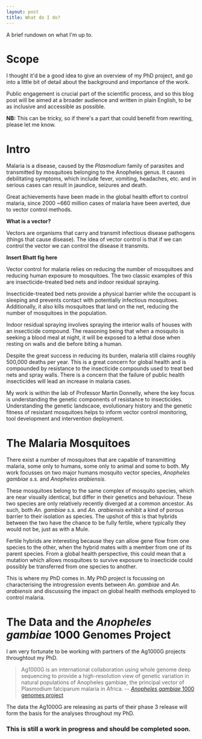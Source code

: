 ```yaml
---
layout: post
title: What do I do?
---
```

A brief rundown on what I'm up to. 

# Scope

I thought it'd be a good idea to give an overview of my PhD project, and go into a little bit of detail about the background and importance of the work.

Public engagement is crucial part of the scientific process, and so this blog post will be aimed at a broader audience and written in plain English, to be as inclusive and accessible as possible. 

**NB:** This can be tricky, so if there's a part that could benefit from rewriting, please let me know.

# Intro

Malaria is a disease, caused by the _Plasmodium_ family of parasites and transmitted by mosquitoes belonging to the Anopheles genus. It causes debilitating symptoms, which include fever, vomiting, headaches, etc. and in serious cases can result in jaundice, seizures and death.

Great achievements have been made in the global health effort to control malaria, since 2000 ~660 million cases of malaria have been averted, due to vector control methods.

**What is a vector?**

Vectors are organisms that carry and transmit infectious disease pathogens (things that cause disease). The idea of vector control is that if we can control the vector we can control the disease it transmits.

**Insert Bhatt fig here**

Vector control for malaria relies on reducing the number of mosquitoes and reducing human exposure to mosquitoes. The two classic examples of this are insecticide-treated bed nets and indoor residual spraying.

Insecticide-treated bed nets provide a physical barrier while the occupant is sleeping and prevents contact with potentially infectious mosquitoes. Additionally, it also kills mosquitoes that land on the net, reducing the number of mosquitoes in the population.

Indoor residual spraying involves spraying the interior walls of houses with an insecticide compound. The reasoning being that when a mosquito is seeking a blood meal at night, it will be exposed to a lethal dose when resting on walls and die before biting a human.

Despite the great success in reducing its burden, malaria still claims roughly 500,000 deaths per year. This is a great concern for global health and is compounded by resistance to the insecticide compounds used to treat bed nets and spray walls. There is a concern that the failure of public health insecticides will lead an increase in malaria cases.

My work is within the lab of Professor Martin Donnelly, where the key focus is understanding the genetic components of resistance to insecticides. Understanding the genetic landscaoe, evolutionary history and the genetic fitness of resistant mosquitoes helps to inform vector control monitoring, tool development and intervention deployment. 

# The Malaria Mosquitoes

There exist a number of mosquitoes that are capable of transmitting malaria, some only to humans, some only to animal and some to both. My work focusses on two major humans mosquito vector species, _Anopheles gambiae s.s._ and _Anopheles arabiensis_.

These mosquitoes belong to the same complex of mosquito species, which are near visually identical, but differ in their genetics and behaviour. These two species are only relatively recently diverged at a common ancestor. As such, both _An. gambiae s.s._ and _An. arabiensis_ exhibit a kind of porous barrier to their isolation as species. The upshot of this is that hybrids between the two have the chance to be fully fertile, where typically they would not be, just as with a Mule. 

Fertile hybrids are interesting because they can allow gene flow from one species to the other, when the hybrid mates with a member from one of its parent species. From a global health perspective, this could mean that a mutation which allows mosquitoes to survive exposure to insecticide could possibly be transferred from one species to another.

This is where my PhD comes in. My PhD project is focussing on characterising the introgression events between _An. gambiae_ and _An. arabiensis_ and discussing the impact on global health methods employed to control malaria.

# The Data and the _Anopheles gambiae_ 1000 Genomes Project

I am very fortunate to be working with partners of the Ag1000G projects throughtout my PhD.

> Ag1000G is an international collaboration using whole genome deep sequencing to provide a high-resolution view of genetic variation in natural populations of Anopheles gambiae, the principal vector of Plasmodium falciparum malaria in Africa.
-- [_Anopheles gambiae_ 1000 genomes project](https://www.malariagen.net/projects/ag1000g)

The data the Ag1000G are releasing as parts of their phase 3 release will form the basis for the analyses throughout my PhD.


### This is still a work in progress and should be completed soon. 
